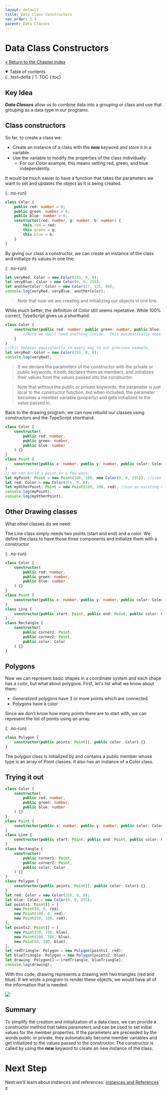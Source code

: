 ```yaml
---
layout: default
title: Data Class Constructors
nav_order: 3.3
parent: Data Classes
---
```


# Data Class Constructors

[&laquo; Return to the Chapter Index](index.md)

<details open markdown="block">
  <summary>
    Table of contents
  </summary>
  {: .text-delta }
1. TOC
{:toc}
</details>

## Key Idea

**_Data Classes_** allow us to combine data into a grouping or class and use that grouping as a data type in our programs.

## Class constructors

So far, to create a class we:

-   Create an instance of a class with the **new** keyword and store it in a variable
-   Use the variable to modify the properties of the class individually
    -   For our Color example, this means setting red, green, and blue independently.

It would be much easier to have a function that takes the parameters we want to set and updates the object as it is being created.

{: .no-run}

```typescript
class Color {
    public red: number = 0;
    public green: number = 0;
    public blue: number = 0;
    constructor(red: number, g: number, b: number) {
        this.red = red;
        this.green = g;
        this.blue = b;
    }
}
```

By giving our class a constructor, we can create an instance of the class and initialize its values in one line:

{: .no-run}

```typescript
let veryRed: Color = new Color(255, 0, 0);
let veryBlue: Color = new Color(0, 0, 255);
let anotherColor: Color = new Color(27, 115, 98);
console.log(veryRed, veryBlue, anotherColor);
```

> Note that now we are creating and initializing our objects in one line.

While much better, the definition of Color still seems repetative. While 100% correct, TypeScript gives us a shorthand.

```typescript
class Color {
    constructor(public red: number, public green: number, public blue: number) {
        //Note we don't need anything inside.  This automatically does everything.
    }
}
//this behaves equivalently in every way to our previous example.
let veryRed: Color = new Color(255, 0, 0);
console.log(veryRed);
```

> If we declare the parameters of the constructor with the private or public keywords, it both declares them as members, and initializes their values from the values passed into the constructor.

> Note that without the public or private keywords, the parameter is just local to the constructor function, but when included, the parameter becomes a member variable (property) and gets initialized to the value passed in.

Back to the drawing program, we can now rebuild our classes using constructors and the TypeScript shorthand.

```typescript
class Color {
    constructor(
        public red: number,
        public green: number,
        public blue: number
    ) {}
}
class Point {
    constructor(public x: number, public y: number, public color: Color) {}
}
// We can build a point in a few ways.
let myPoint: Point = new Point(100, 100, new Color(0, 0, 255)); //create color on the fly
let red: Color = new Color(255, 0, 0);
let myOtherPoint: Point = new Point(200, 200, red); //use an existing color object
console.log(myPoint);
console.log(myOtherPoint);
```

## Other Drawing classes

What other classes do we need:

The Line class simply needs two points (start and end) and a color. We define the class to have those three components and initialize them with a constructor

{: .no-run}

```typescript
class Color {
    constructor(
        public red: number,
        public green: number,
        public blue: number
    ) {}
}
class Point {
    constructor(public x: number, public y: number, public color: Color) {}
}
class Line {
    constructor(public start: Point, public end: Point, public color: Color) {}
}
class Rectangle {
    constructor(
        public corner1: Point,
        public corner2: Point,
        public color: Color
    ) {}
}
```

## Polygons

Now we can represent basic shapes in a coordinate system and each shape has a color, but what about polygons. First, let's list what we know about them:

-   Generalized polygons have 3 or more points which are connected.
-   Polygons have a color

Since we don't know how many points there are to start with, we can represent the list of points using an array.

{: .no-run}

```typescript
class Polygon {
    constructor(public points: Point[], public color: Color) {}
}
```

The polygon class is initialized by and contains a public member whose type is an array of Point classes. It also has an instance of a Color class.

## Trying it out

```typescript
class Color {
    constructor(
        public red: number,
        public green: number,
        public blue: number
    ) {}
}
class Point {
    constructor(public x: number, public y: number, public color: Color) {}
}
class Line {
    constructor(public start: Point, public end: Point, public color: Color) {}
}
class Rectangle {
    constructor(
        public corner1: Point,
        public corner2: Point,
        public color: Color
    ) {}
}
class Polygon {
    constructor(public points: Point[], public color: Color) {}
}
let red: Color = new Color(255, 0, 0);
let blue: Color = new Color(0, 0, 255);
let points1: Point[] = [
    new Point(0, 0, red),
    new Point(100, 0, red),
    new Point(50, 100, red),
];
let points2: Point[] = [
    new Point(50, 100, blue),
    new Point(100, 100, blue),
    new Point(0, 100, blue),
];
let redTriangle: Polygon = new Polygon(points1, red);
let blueTriangle: Polygon = new Polygon(points2, blue);
let drawing: Polygon[] = [redTriangle, blueTriangle];
console.log(drawing);
```

With this code, drawing represents a drawing with two triangles (red and blue). If we wrote a program to render these objects, we would have all of the information that is needed.

![](../../assets/images/drawing_1.jpg)

## Summary

To simplify the creation and initialization of a data class, we can provide a constructor method that takes parameters and can be used to set initial values for the member properties. If the parameters are preceeded by the words public or private, they automatically become member variables and get initialized to the values passed to the constructor. The constructor is called by using the **_new_** keyword to create an new instance of the class.

# Next Step

Next we'll learn about instances and references: [Instances and References &raquo;](references.md)
